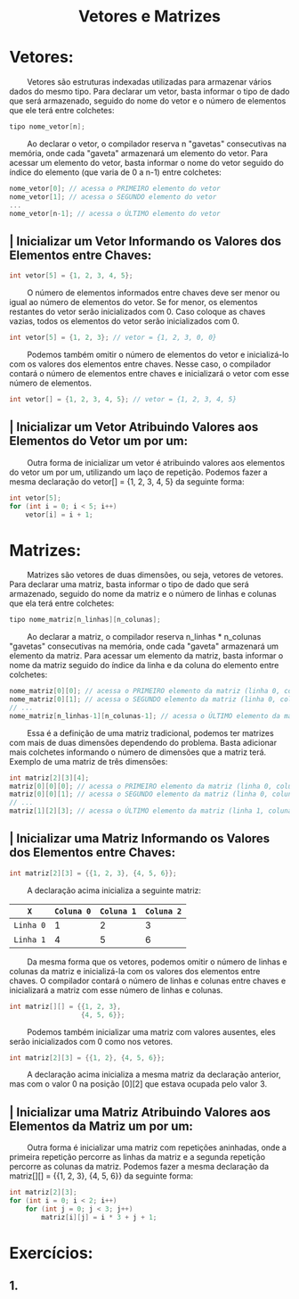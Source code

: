 <h1 align="center"> Vetores e Matrizes </h1>

# Vetores:
&emsp;&emsp; Vetores são estruturas indexadas utilizadas para armazenar vários dados do mesmo tipo. Para declarar um vetor, basta informar o tipo de dado que será armazenado, seguido do nome do vetor e o número de elementos que ele terá entre colchetes:
~~~c
tipo nome_vetor[n];
~~~

&emsp;&emsp; Ao declarar o vetor, o compilador reserva n "gavetas" consecutivas na memória, onde cada "gaveta" armazenará um elemento do vetor. Para acessar um elemento do vetor, basta informar o nome do vetor seguido do índice do elemento (que varia de 0 a n-1) entre colchetes:

~~~c
nome_vetor[0]; // acessa o PRIMEIRO elemento do vetor
nome_vetor[1]; // acessa o SEGUNDO elemento do vetor
...
nome_vetor[n-1]; // acessa o ÚLTIMO elemento do vetor
~~~

## | Inicializar um Vetor Informando os Valores dos Elementos entre Chaves:
~~~c
int vetor[5] = {1, 2, 3, 4, 5};
~~~

&emsp;&emsp; O número de elementos informados entre chaves deve ser menor ou igual ao número de elementos do vetor. Se for menor, os elementos restantes do vetor serão inicializados com 0. Caso coloque as chaves vazias, todos os elementos do vetor serão inicializados com 0.
~~~c
int vetor[5] = {1, 2, 3}; // vetor = {1, 2, 3, 0, 0}
~~~

&emsp;&emsp; Podemos também omitir o número de elementos do vetor e inicializá-lo com os valores dos elementos entre chaves. Nesse caso, o compilador contará o número de elementos entre chaves e inicializará o vetor com esse número de elementos.
~~~c
int vetor[] = {1, 2, 3, 4, 5}; // vetor = {1, 2, 3, 4, 5}
~~~

  
## | Inicializar um Vetor Atribuindo Valores aos Elementos do Vetor um por um:
&emsp;&emsp; Outra forma de inicializar um vetor é atribuindo valores aos elementos do vetor um por um, utilizando um laço de repetição. Podemos fazer a mesma declaração do vetor[] = {1, 2, 3, 4, 5} da seguinte forma:

~~~c
int vetor[5];
for (int i = 0; i < 5; i++)
    vetor[i] = i + 1;
~~~



# Matrizes:
&emsp;&emsp; Matrizes são vetores de duas dimensões, ou seja, vetores de vetores. Para declarar uma matriz, basta informar o tipo de dado que será armazenado, seguido do nome da matriz e o número de linhas e colunas que ela terá entre colchetes:
~~~c
tipo nome_matriz[n_linhas][n_colunas];
~~~

&emsp;&emsp; Ao declarar a matriz, o compilador reserva n_linhas * n_colunas "gavetas" consecutivas na memória, onde cada "gaveta" armazenará um elemento da matriz. Para acessar um elemento da matriz, basta informar o nome da matriz seguido do índice da linha e da coluna do elemento entre colchetes:

~~~c
nome_matriz[0][0]; // acessa o PRIMEIRO elemento da matriz (linha 0, coluna 0)
nome_matriz[0][1]; // acessa o SEGUNDO elemento da matriz (linha 0, coluna 1)
// ...
nome_matriz[n_linhas-1][n_colunas-1]; // acessa o ÚLTIMO elemento da matriz (linha n_linhas-1, coluna n_colunas-1)
~~~

&emsp;&emsp; Essa é a definição de uma matriz tradicional, podemos ter matrizes com mais de duas dimensões dependendo do problema. Basta adicionar mais colchetes informando o número de dimensões que a matriz terá. Exemplo de uma matriz de três dimensões:
~~~c
int matriz[2][3][4];
matriz[0][0][0]; // acessa o PRIMEIRO elemento da matriz (linha 0, coluna 0, profundidade 0)
matriz[0][0][1]; // acessa o SEGUNDO elemento da matriz (linha 0, coluna 0, profundidade 1)
// ...
matriz[1][2][3]; // acessa o ÚLTIMO elemento da matriz (linha 1, coluna 2, profundidade 3)
~~~

## | Inicializar uma Matriz Informando os Valores dos Elementos entre Chaves:
~~~c
int matriz[2][3] = {{1, 2, 3}, {4, 5, 6}};
~~~

&emsp;&emsp; A declaração acima inicializa a seguinte matriz:

| `X`       | `Coluna 0` | `Coluna 1` | `Coluna 2` |
| --------- | ---------- | ---------- | ---------- |
| `Linha 0` | 1          | 2          | 3          |
| `Linha 1` | 4          | 5          | 6          |

&emsp;&emsp; Da mesma forma que os vetores, podemos omitir o número de linhas e colunas da matriz e inicializá-la com os valores dos elementos entre chaves. O compilador contará o número de linhas e colunas entre chaves e inicializará a matriz com esse número de linhas e colunas.
~~~c
int matriz[][] = {{1, 2, 3},
                  {4, 5, 6}};
~~~

&emsp;&emsp; Podemos também inicializar uma matriz com valores ausentes, eles serão inicializados com 0 como nos vetores.
~~~c
int matriz[2][3] = {{1, 2}, {4, 5, 6}};
~~~

&emsp;&emsp; A declaração acima inicializa a mesma matriz da declaração anterior, mas com o valor 0 na posição [0][2] que estava ocupada pelo valor 3.

## | Inicializar uma Matriz Atribuindo Valores aos Elementos da Matriz um por um:
&emsp;&emsp; Outra forma é inicializar uma matriz com repetições aninhadas, onde a primeira repetição percorre as linhas da matriz e a segunda repetição percorre as colunas da matriz. Podemos fazer a mesma declaração da matriz[][] = {{1, 2, 3}, {4, 5, 6}} da seguinte forma:
~~~c
int matriz[2][3];
for (int i = 0; i < 2; i++)
    for (int j = 0; j < 3; j++)
        matriz[i][j] = i * 3 + j + 1;
~~~



# Exercícios:
## 1. 





